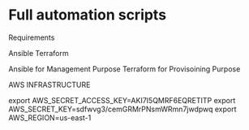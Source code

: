 # Full automation scripts

Requirements

Ansible
Terraform


 Ansible for Management Purpose
 Terraform for Provisoining Purpose


 AWS INFRASTRUCTURE

   export AWS_SECRET_ACCESS_KEY=AKI7I5QMRF6EQRETITP
   export AWS_SECRET_KEY=sdfwvg3/cemGRMrPNsmWRmn7jwdpwq
   export AWS_REGION=us-east-1